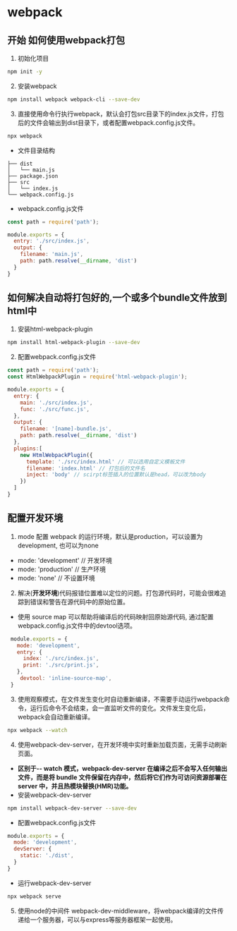 # webpack

## 开始 如何使用webpack打包
1. 初始化项目
```bash
npm init -y
``` 
2. 安装webpack
```bash
npm install webpack webpack-cli --save-dev
```
3. 直接使用命令行执行webpack，默认会打包src目录下的index.js文件，打包后的文件会输出到dist目录下，或者配置webpack.config.js文件。
```bash
npx webpack
```
- 文件目录结构
```
├── dist
│   └── main.js
├── package.json
├── src
│   └── index.js
└── webpack.config.js
```
- webpack.config.js文件
```javascript
const path = require('path');

module.exports = {
  entry: './src/index.js',
  output: {
    filename: 'main.js',
    path: path.resolve(__dirname, 'dist')
  }
}
```

## 如何解决自动将打包好的,一个或多个bundle文件放到html中
1. 安装html-webpack-plugin
```bash
npm install html-webpack-plugin --save-dev
```
2. 配置webpack.config.js文件
```javascript
const path = require('path');
const HtmlWebpackPlugin = require('html-webpack-plugin');

module.exports = {
  entry: {
    main: './src/index.js',
    func: './src/func.js',
  },
  output: {
    filename: '[name]-bundle.js',
    path: path.resolve(__dirname, 'dist')
  },
  plugins:[
    new HtmlWebpackPlugin({
      template: './src/index.html' // 可以选用自定义模板文件
      filename: 'index.html' // 打包后的文件名
      inject: 'body' // scirpt标签插入的位置默认是head，可以改为body
    })
  ]
}

```

## 配置开发环境
1. mode 配置 webpack 的运行环境，默认是production，可以设置为development, 也可以为none
- mode: 'development'  // 开发环境
- mode: 'production'  // 生产环境
- mode: 'none'  // 不设置环境

2. 解决(**开发环境**)代码报错位置难以定位的问题。打包源代码时，可能会很难追踪到错误和警告在源代码中的原始位置。
- 使用 source map 可以帮助将编译后的代码映射回原始源代码, 通过配置webpack.config.js文件中的devtool选项。
```javascript
 module.exports = {
   mode: 'development',
   entry: {
     index: './src/index.js',
     print: './src/print.js',
   },
    devtool: 'inline-source-map', 
 }
 ```
 3. 使用观察模式，在文件发生变化时自动重新编译，不需要手动运行webpack命令，运行后命令不会结束，会一直监听文件的变化。文件发生变化后，webpack会自动重新编译。
```bash
npx webpack --watch
```
4. 使用webpack-dev-server，在开发环境中实时重新加载页面，无需手动刷新页面。
- **区别于-- watch 模式，webpack-dev-server 在编译之后不会写入任何输出文件，而是将 bundle 文件保留在内存中，然后将它们作为可访问资源部署在 server 中，并且热模块替换(HMR)功能。** 
- 安装webpack-dev-server
```bash
npm install webpack-dev-server --save-dev
```
- 配置webpack.config.js文件
```javascript
module.exports = {
  mode: 'development',
  devServer: {
    static: './dist',
  }
}
```
- 运行webpack-dev-server
```bash
npx webpack serve
```
5. 使用node的中间件 webpack-dev-middleware，将webpack编译的文件传递给一个服务器，可以与express等服务器框架一起使用。
